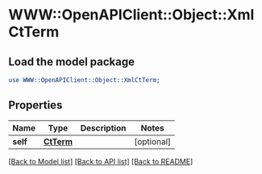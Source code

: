 # WWW::OpenAPIClient::Object::XmlCtTerm

## Load the model package
```perl
use WWW::OpenAPIClient::Object::XmlCtTerm;
```

## Properties
Name | Type | Description | Notes
------------ | ------------- | ------------- | -------------
**self** | [**CtTerm**](CtTerm.md) |  | [optional] 

[[Back to Model list]](../README.md#documentation-for-models) [[Back to API list]](../README.md#documentation-for-api-endpoints) [[Back to README]](../README.md)


